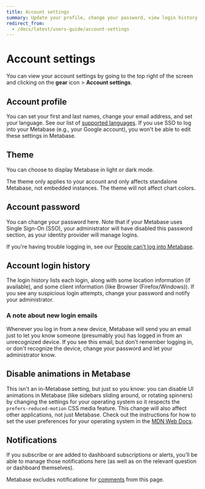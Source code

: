 ```yaml
---
title: Account settings
summary: Update your profile, change your password, view login history, manage notifications, and customize your Metabase experience.
redirect_from:
  - /docs/latest/users-guide/account-settings
---
```


# Account settings

You can view your account settings by going to the top right of the screen and clicking on the **gear** icon > **Account settings**.

## Account profile

You can set your first and last names, change your email address, and set your language. See our list of [supported languages](../configuring-metabase/localization.md). If you use SSO to log into your Metabase (e.g., your Google account), you won't be able to edit these settings in Metabase.

## Theme

You can choose to display Metabase in light or dark mode.

The theme only applies to your account and only affects standalone Metabase, not embedded instances. The theme will not affect chart colors.

## Account password

You can change your password here. Note that if your Metabase uses Single Sign-On (SSO), your administrator will have disabled this password section, as your identity provider will manage logins.

If you're having trouble logging in, see our [People can't log into Metabase](../troubleshooting-guide/cant-log-in.md).

## Account login history

The login history lists each login, along with some location information (if available), and some client information (like Browser (Firefox/Windows)).
If you see any suspicious login attempts, change your password and notify your administrator.

### A note about new login emails

Whenever you log in from a new device, Metabase will send you an email just to let you know someone (presumably you) has logged in from an unrecognized device. If you see this email, but don't remember logging in, or don't recognize the device, change your password and let your administrator know.

## Disable animations in Metabase

This isn't an in-Metabase setting, but just so you know: you can disable UI animations in Metabase (like sidebars sliding around, or rotating spinners) by changing the settings for your operating system so it respects the `prefers-reduced-motion` CSS media feature. This change will also affect other applications, not just Metabase. Check out the instructions for how to set the user preferences for your operating system in the [MDN Web Docs](https://developer.mozilla.org/en-US/docs/Web/CSS/@media/prefers-reduced-motion#user_preferences).

## Notifications

If you subscribe or are added to dashboard subscriptions or alerts, you’ll be able to manage those notifications here (as well as on the relevant question or dashboard themselves).

Metabase excludes notificatione for [comments](../documents/introduction.md#comment-notifications) from this page.
